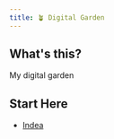 ```yaml
---
title: 🪴 Digital Garden
---
```


## What's this?

My digital garden

## Start Here
 - [Indea](/notes/idea)